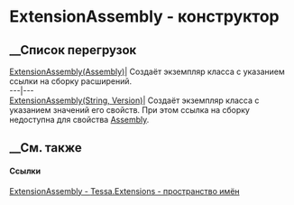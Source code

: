 # ExtensionAssembly - конструктор
##  __Список перегрузок
[ExtensionAssembly(Assembly)](M_Tessa_Extensions_ExtensionAssembly__ctor.htm)|
Создаёт экземпляр класса с указанием ссылки на сборку расширений.  
---|---  
[ExtensionAssembly(String,
Version)](M_Tessa_Extensions_ExtensionAssembly__ctor_1.htm)|  Создаёт
экземпляр класса с указанием значений его свойств. При этом ссылка на сборку
недоступна для свойства
[Assembly](P_Tessa_Extensions_ExtensionAssembly_Assembly.htm).  
## __См. также
#### Ссылки
[ExtensionAssembly - ](T_Tessa_Extensions_ExtensionAssembly.htm)
[Tessa.Extensions - пространство имён](N_Tessa_Extensions.htm)
